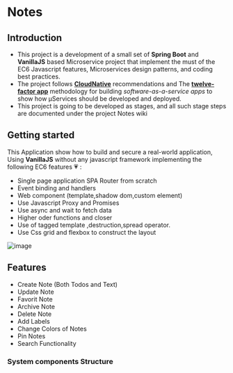 # Notes
## Introduction
- This project is a development of a small set of **Spring Boot** and **VanillaJS** based Microservice project that implement the must of the EC6 Javascript features, Microservices design patterns, and coding best practices.
- The project follows [**CloudNative**](https://www.cncf.io/) recommendations and The [**twelve-factor app**](https://12factor.net/) methodology for building *software-as-a-service apps* to show how μServices should be developed and deployed.
- This project is going to be developed as stages, and all such stage steps are documented under the project Notes wiki
## Getting started
This Application show how to build and secure a real-world application, Using **VanillaJS** without any javascript framework implementing the following EC6 features :heartpulse: : 
- Single page application SPA Router from scratch
- Event binding and handlers
- Web component (template,shadow dom,custom element)
- Use Javascript Proxy and Promises
- Use async and wait to fetch data
- Higher oder functions and closer
- Use of tagged template ,destruction,spread operator.
- Use Css grid and flexbox to construct the layout 
  
![image](https://github.com/e2rabi/Notes/assets/16072199/5da98214-a3f6-4760-87fb-ae67c96ed92f)

## Features
 - Create Note (Both Todos and Text)
 - Update Note
 - Favorit Note
 - Archive Note
 - Delete Note
 - Add Labels
 - Change Colors of Notes
 - Pin Notes
 - Search Functionality

### System components Structure
